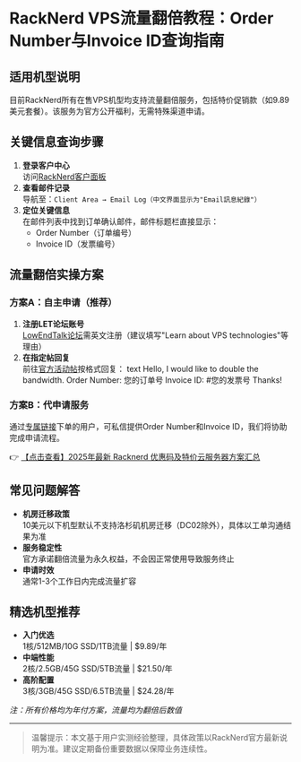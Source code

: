 # RackNerd VPS流量翻倍教程：Order Number与Invoice ID查询指南

## 适用机型说明
目前RackNerd所有在售VPS机型均支持流量翻倍服务，包括特价促销款（如9.89美元套餐）。该服务为官方公开福利，无需特殊渠道申请。

## 关键信息查询步骤
1. **登录客户中心**  
   访问[RackNerd客户面板](https://my.racknerd.com)
2. **查看邮件记录**  
   导航至：`Client Area → Email Log（中文界面显示为"Email訊息紀錄"）`
3. **定位关键信息**  
   在邮件列表中找到订单确认邮件，邮件标题栏直接显示：
   - Order Number（订单编号）
   - Invoice ID（发票编号）

## 流量翻倍实操方案

### 方案A：自主申请（推荐）
1. **注册LET论坛账号**  
   [LowEndTalk论坛](https://lowendtalk.com)需英文注册（建议填写"Learn about VPS technologies"等理由）
2. **在指定帖回复**  
   前往[官方活动帖](https://lowendtalk.com/discussion/178275/)按格式回复：
   text
   Hello, I would like to double the bandwidth.
   Order Number: 您的订单号
   Invoice ID: #您的发票号
   Thanks!
   

### 方案B：代申请服务
通过[专属链接](https://bit.ly/Rack_Nerd)下单的用户，可私信提供Order Number和Invoice ID，我们将协助完成申请流程。

👉 [【点击查看】2025年最新 Racknerd 优惠码及特价云服务器方案汇总](https://bit.ly/Rack_Nerd)

## 常见问题解答
- **机房迁移政策**  
  10美元以下机型默认不支持洛杉矶机房迁移（DC02除外），具体以工单沟通结果为准
- **服务稳定性**  
  官方承诺翻倍流量为永久权益，不会因正常使用导致服务终止
- **申请时效**  
  通常1-3个工作日内完成流量扩容

## 精选机型推荐
- **入门优选**  
  1核/512MB/10G SSD/1TB流量 | $9.89/年
- **中端性能**  
  2核/2.5GB/45G SSD/5TB流量 | $21.50/年
- **高阶配置**  
  3核/3GB/45G SSD/6.5TB流量 | $24.28/年

*注：所有价格均为年付方案，流量均为翻倍后数值*

---

> 温馨提示：本文基于用户实测经验整理，具体政策以RackNerd官方最新说明为准。建议定期备份重要数据以保障业务连续性。